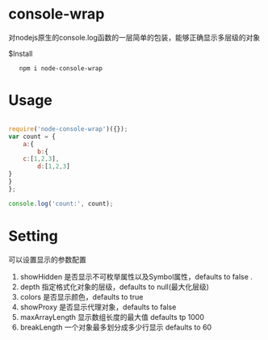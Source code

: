 # console-wrap
 
 对nodejs原生的console.log函数的一层简单的包装，能够正确显示多层级的对象
 
 $Install
 ```
    npm i node-console-wrap
```
 
 # Usage
 
```javascript

require('node-console-wrap')({});
var count = {
    a:{
        b:{
    c:[1,2,3],
        d:[1,2,3]
}
}
};

console.log('count:', count);
```
# Setting
可以设置显示的参数配置
 1. showHidden <boolean> 是否显示不可枚举属性以及Symbol属性，defaults to false .
 2. depth <number> 指定格式化对象的层级，defaults to null(最大化层级)
 3. colors <boolean> 是否显示颜色，defaults to true
 4. showProxy <boolean> 是否显示代理对象，defaults to false
 5. maxArrayLength <number> 显示数组长度的最大值 defaults tp 1000
 6. breakLength <number> 一个对象最多划分成多少行显示 defaults to 60


